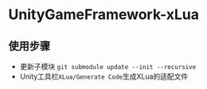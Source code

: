 # UnityGameFramework-xLua


## 使用步骤
* 更新子模块 `git submodule update --init --recursive`
* Unity工具栏`XLua/Generate Code`生成XLua的适配文件